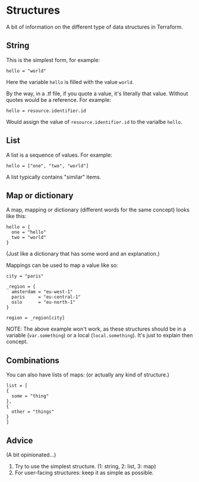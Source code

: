 # Structures

A bit of information on the different type of data structures in Terraform.

## String

This is the simplest form, for example:

```hcl
hello = "world"
```

Here the variable `hello` is filled with the value `world`.

By the way, in a .tf file, if you quote a value, it's literally that value. Without quotes would be a reference. For example:

```hcl
hello = resource.identifier.id
```

Would assign the value of `resource.identifier.id` to the varialbe `hello`.

## List

A list is a sequence of values. For example:

```hcl
hello = ["one", "two", "world"]
```

A list typically contains "similar" items.

## Map or dictionary

A map, mapping or dictionary (different words for the same concept) looks like this:

```hcl
hello = {
  one = "hello"
  two = "world"
}
```

(Just like a dictionary that has some word and an explanation.)

Mappings can be used to map a value like so:


```hcl
city = "paris"

_region = {
  amsterdam = "eu-west-1"
  paris     = "eu-central-1"
  oslo      = "eu-north-1"
}

region = _region[city]
```

NOTE: The above example won't work, as these structures should be in a variable (`var.something`) or a local (`local.something`). It's just to explain then concept.

## Combinations

You can also have lists of maps: (or actually any kind of structure.)

```hcl
list = [
{
  some = "thing"
},
{
  other = "things"
}
]
```

## Advice

(A bit opinionated...)

1. Try to use the simplest structure. (1: string, 2: list, 3: map)
2. For user-facing structures: keep it as simple as possible.
